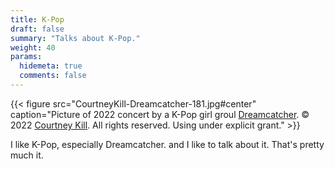 ```yaml
---
title: K-Pop
draft: false
summary: "Talks about K-Pop."
weight: 40
params:
  hidemeta: true
  comments: false
---
```

{{< figure src="CourtneyKill-Dreamcatcher-181.jpg#center" caption="Picture of 2022 concert by a K-Pop girl groul [Dreamcatcher](https://en.wikipedia.org/wiki/Dreamcatcher_(group)). &copy; 2022 [Courtney Kill](https://www.courtneykill.com). All rights reserved. Using under explicit grant." >}}

I like K-Pop, especially Dreamcatcher. and I like to talk about it. That's pretty much it.
